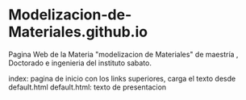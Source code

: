 # Modelizacion-de-Materiales.github.io
Pagina Web de la Materia "modelizacion de Materiales" de maestría , Doctorado e ingenieria del 
instituto sabato.

index: pagina de inicio con los links superiores, carga el texto desde default.html
default.html: texto de presentacion
